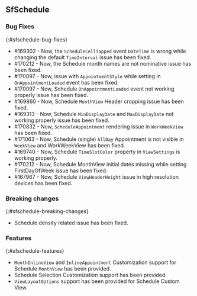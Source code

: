 ## SfSchedule

### Bug Fixes
{:#sfschedule-bug-fixes}

* \#169302  -  Now, the `ScheduleCellTapped` event `DateTime` is wrong while changing the default `TimeInterval` issue has been fixed.
* \#170212  -  Now, the Schedule month names are not nominative issue has been fixed.
* \#170097  -  Now, issue with `AppointmentStyle` while setting in `OnAppointmentLoaded` event has been fixed.
* \#170097  -  Now, Schedule `OnAppointmentLoaded` event not working properly issue has been fixed.
* \#169860  -  Now, Schedule `MonthView` Header cropping issue has been fixed.
* \#169313  -  Now, Schedule `MinDisplayDate` and `MaxDisplayDate` not working properly issue has been fixed.
* \#170832  -  Now, `ScheduleAppointment` rendering issue in `WorkWeekView` has been fixed.
* \#171063  -  Now, Schedule (single) `AllDay` Appointment is not visible in `WeekView` and WorkWeekView has been fixed.
* \#169740  -  Now, Schedule `TimeSlotColor` property in `ViewSettings` is working properly.
* \#170212  -  Now, Schedule MonthView initial dates missing while setting FirstDayOfWeek issue has been fixed.
* \#167967  -  Now, Schedule `ViewHeaderHeight` issue in high resolution devices has been fixed.

### Breaking changes
{:#sfschedule-breaking-changes}

* Schedule density related issue has been fixed.

### Features
{:#sfschedule-features} 

* `MonthInlineView` and `InlineAppointment` Customization support for Schedule `MonthView` has been provided.
* Schedule Selection Customization support has been provided. 
* `ViewLayoutOptions` support has been provided for Schedule Custom View. 





